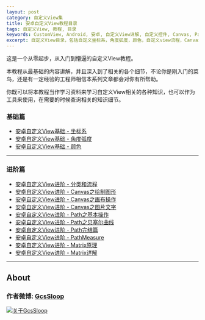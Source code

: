 ```yaml
---
layout: post
category: 自定义View集
title: 安卓自定义View教程目录
tags: 自定义View, 教程, 目录
keywords: CustomView, Android, 安卓, 自定义View详解, 自定义控件, Canvas, Path, 贝塞尔曲线, PathMeasure, Matrix, 教程
excerpt: 自定义View目录，包括自定义坐标系，角度弧度，颜色，自定义view流程，Canvas，Path，PathMeasure，贝塞尔曲线，Matrix，2D绘图等相关内容。
---
```


这是一个从零起步，从入门到懵逼的自定义View教程。

本教程从最基础的内容讲解，并且深入到了相关的各个细节，不论你是刚入门的菜鸟，还是有一定经验的工程师相信本系列文章都会对你有所帮助。

你既可以将本教程当作学习资料来学习自定义View相关的各种知识，也可以作为工具来使用，在需要的时候查询相关的知识细节。


### 基础篇

* [安卓自定义View基础 - 坐标系](http://www.gcssloop.com/2015/01/CoordinateSystem/)
* [安卓自定义View基础 - 角度弧度](http://www.gcssloop.com/2015/01/AngleAndRadian/)
* [安卓自定义View基础 - 颜色](http://www.gcssloop.com/2015/01/Color/)

*******

### 进阶篇

* [安卓自定义View进阶 - 分类和流程](http://www.gcssloop.com/2015/02/CustomViewProcess/)
* [安卓自定义View进阶 - Canvas之绘制图形](http://www.gcssloop.com/2015/02/Canvas_BasicGraphics/)
* [安卓自定义View进阶 - Canvas之画布操作](http://www.gcssloop.com/2015/02/Canvas_Convert/)
* [安卓自定义View进阶 - Canvas之图片文字](http://www.gcssloop.com/2015/02/Canvas_PictureText/)
* [安卓自定义View进阶 - Path之基本操作](http://www.gcssloop.com/2015/02/Path_Basic/)
* [安卓自定义View进阶 - Path之贝塞尔曲线](http://www.gcssloop.com/2015/02/Path_Bezier/)
* [安卓自定义View进阶 - Path完结篇](http://www.gcssloop.com/2015/02/Path_Over/)
* [安卓自定义View进阶 - PathMeasure](http://www.gcssloop.com/2015/02/Path_PathMeasure/)
* [安卓自定义View进阶 - Matrix原理](http://www.gcssloop.com/2015/02/Matrix_Basic/)
* [安卓自定义View进阶 - Matrix详解](http://www.gcssloop.com/2015/02/Matrix_Method/)


*****

## About

### 作者微博: [GcsSloop](http://weibo.com/GcsSloop)

[![关于GcsSloop](http://ww3.sinaimg.cn/large/005Xtdi2jw1f6w5fwi1q2j30a003cglw.jpg)](http://www.gcssloop.com/1970/01/about/)